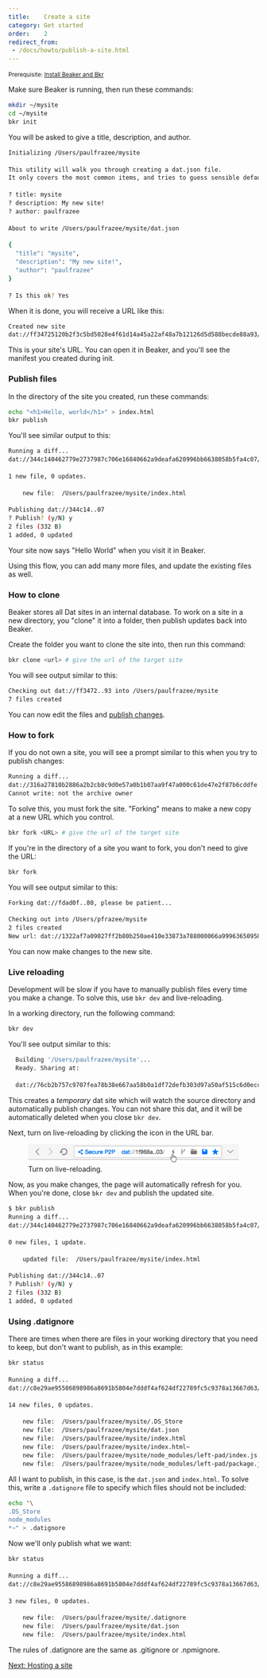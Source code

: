 ```yaml
---
title:    Create a site
category: Get started
order:    2
redirect_from:
 - /docs/howto/publish-a-site.html
---
```


<small>Prerequisite: [Install Beaker and Bkr](/docs/howto/install.html)</small>

Make sure Beaker is running, then run these commands:

```bash
mkdir ~/mysite
cd ~/mysite
bkr init
```

You will be asked to give a title, description, and author.

```bash
Initializing /Users/paulfrazee/mysite

This utility will walk you through creating a dat.json file.
It only covers the most common items, and tries to guess sensible defaults.

? title: mysite
? description: My new site!
? author: paulfrazee

About to write /Users/paulfrazee/mysite/dat.json

{
  "title": "mysite",
  "description": "My new site!",
  "author": "paulfrazee"
} 

? Is this ok? Yes
```

When it is done, you will receive a URL like this:

```bash
Created new site
dat://ff34725120b2f3c5bd5028e4f61d14a45a22af48a7b12126d5d588becde88a93/
```

This is your site's URL. You can open it in Beaker, and you'll see the manifest you created during init.

### Publish files

In the directory of the site you created, run these commands:

```bash
echo "<h1>Hello, world</h1>" > index.html
bkr publish
```

You'll see similar output to this:

```bash
Running a diff...
dat://344c140462779e2737987c706e16840662a9deafa620996bb6638058b5fa4c07/

1 new file, 0 updates.

    new file:  /Users/paulfrazee/mysite/index.html

Publishing dat://344c14..07
? Publish? (y/N) y
2 files (332 B)
1 added, 0 updated
```

Your site now says "Hello World" when you visit it in Beaker.

Using this flow, you can add many more files, and update the existing files as well.

### How to clone

Beaker stores all Dat sites in an internal database. To work on a site in a new directory, you "clone" it into a folder, then publish updates back into Beaker.

Create the folder you want to clone the site into, then run this command:

```bash
bkr clone <url> # give the url of the target site
```

You will see output similar to this:

```bash
Checking out dat://ff3472..93 into /Users/paulfrazee/mysite
7 files created
```

You can now edit the files and [publish changes](#publish-files).

### How to fork

If you do not own a site, you will see a prompt similar to this when you try to publish changes:

```bash
Running a diff...
dat://316a27810b2886a2b2cb8c9d0e57a0b1b07aa9f47a000c61de47e2f87b6cddfe
Cannot write: not the archive owner
```

To solve this, you must fork the site. "Forking" means to make a new copy at a new URL which you control.

```bash
bkr fork <URL> # give the url of the target site
```

If you're in the directory of a site you want to fork, you don't need to give the URL:

```bash
bkr fork
```

You will see output similar to this:

```bash
Forking dat://fdad0f..80, please be patient...

Checking out into /Users/pfrazee/mysite
2 files created
New url: dat://1322af7a09027ff2b80b250ae410e33873a788000066a9996365095838d02069
```

You can now make changes to the new site.

### Live reloading

Development will be slow if you have to manually publish files every time you make a change. To solve this, use `bkr dev` and live-reloading.

In a working directory, run the following command:

```bash
bkr dev
```

You'll see output similar to this:

```bash
  Building '/Users/paulfrazee/mysite'...
  Ready. Sharing at:

  dat://76cb2b757c9707fea78b38e667aa58b0a1df72defb303d97a50af515c6d0ecc2
```

This creates a *temporary* dat site which will watch the source directory and automatically publish changes. You can not share this dat, and it will be automatically deleted when you close `bkr dev`.

Next, turn on live-reloading by clicking the <span class="fa fa-bolt"></span> icon in the URL bar.

<figure>
  <img class="bordered" src="/img/screenshot-live-reload-btn.png">
  <figcaption>Turn on live-reloading.</figcaption>
</figure>

Now, as you make changes, the page will automatically refresh for you. When you're done, close `bkr dev` and publish the updated site.

```bash
$ bkr publish
Running a diff...
dat://344c140462779e2737987c706e16840662a9deafa620996bb6638058b5fa4c07/

0 new files, 1 update.

    updated file:  /Users/paulfrazee/mysite/index.html

Publishing dat://344c14..07
? Publish? (y/N) y
2 files (332 B)
1 added, 0 updated
```

### Using .datignore

There are times when there are files in your working directory that you need to keep, but don't want to publish, as in this example:

```bash
bkr status

Running a diff...
dat://c8e29ae95586898986a8691b5804e7dddf4af624df22789fc5c9378a13667d63/

14 new files, 0 updates.

    new file:  /Users/paulfrazee/mysite/.DS_Store
    new file:  /Users/paulfrazee/mysite/dat.json
    new file:  /Users/paulfrazee/mysite/index.html
    new file:  /Users/paulfrazee/mysite/index.html~
    new file:  /Users/paulfrazee/mysite/node_modules/left-pad/index.js
    new file:  /Users/paulfrazee/mysite/node_modules/left-pad/package.json
```

All I want to publish, in this case, is the `dat.json` and `index.html`. To solve this, write a `.datignore` file to specify which files should not be included:

```bash
echo "\
.DS_Store
node_modules
*~" > .datignore
```

Now we'll only publish what we want:

```bash
bkr status

Running a diff...
dat://c8e29ae95586898986a8691b5804e7dddf4af624df22789fc5c9378a13667d63/

3 new files, 0 updates.

    new file:  /Users/paulfrazee/mysite/.datignore
    new file:  /Users/paulfrazee/mysite/dat.json
    new file:  /Users/paulfrazee/mysite/index.html
```

The rules of .datignore are the same as .gitignore or .npmignore.

<a class="btn btn--outline" href="./host.html"><span class="fa fa-caret-right"></span> Next: Hosting a site</a>